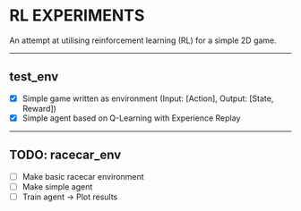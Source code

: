 # RL EXPERIMENTS

An attempt at utilising reinforcement learning (RL) for a simple 2D game.
_______________________________

##  test_env

- [x] Simple game written as environment (Input: [Action], Output: [State, Reward])
- [x] Simple agent based on Q-Learning with Experience Replay
_______________________________

## TODO: racecar_env

- [ ] Make basic racecar environment
- [ ] Make simple agent
- [ ] Train agent -> Plot results
